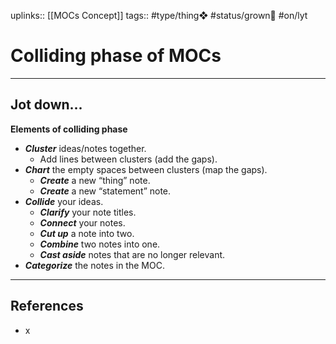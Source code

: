 uplinks:: [[MOCs Concept]]
tags:: #type/thing❖  #status/grown🌳 #on/lyt 

# Colliding phase of MOCs
---
## Jot down...
**Elements of colliding phase**
-  _**Cluster**_ ideas/notes together.
    -   Add lines between clusters (add the gaps).
-   _**Chart**_ the empty spaces between clusters (map the gaps).
    -   _**Create**_ a new “thing” note.
    -   _**Create**_ a new “statement” note.
-   _**Collide**_ your ideas.
    -   _**Clarify**_ your note titles.
    -   _**Connect**_ your notes.
    -   _**Cut up**_ a note into two.
    -   _**Combine**_ two notes into one.
    -   _**Cast aside**_ notes that are no longer relevant.
-   _**Categorize**_ the notes in the MOC.

---
## References
- x